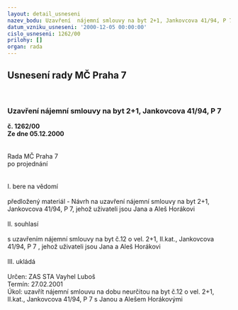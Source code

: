 ```yaml
---
layout: detail_usneseni
nazev_bodu: Uzavření  nájemní smlouvy na byt 2+1, Jankovcova 41/94, P 7
datum_vzniku_usneseni: '2000-12-05 00:00:00'
cislo_usneseni: 1262/00
prilohy: []
organ: rada
---
```

<div id="ucUsn_pList" class="usn">
	<span><h2>Usnesení rady MČ Praha 7 </h2>
<br></span><div class="standBody">
<span><h3>Uzavření  nájemní smlouvy na byt 2+1, Jankovcova 41/94, P 7</h3></span><div class="center">
		<strong>č. 1262/00</strong><br>
	</div>
<div class="center">
		<strong>Ze dne 05.12.2000</strong><br><br>
	</div>
<br>Rada MČ Praha 7<br>po projednání<br><br><br>I.	bere na vědomí<br><br> předložený materiál - Návrh na uzavření nájemní smlouvy na byt 2+1, Jankovcova 41/94, P 7, jehož uživateli jsou Jana a Aleš Horákovi<br><br>II.	souhlasí <br><br>s uzavřením nájemní smlouvy na byt  č.12 o vel. 2+1, II.kat., Jankovcova 41/94, P 7 , jehož uživateli jsou Jana a Aleš Horákovi<br><br>III.	ukládá <br><br> Určen:	     	ZAS STA Vayhel Luboš<br>Termín: 27.02.2001<br>Úkol:	uzavřít nájemní smlouvu na dobu neurčitou na byt č.12 o vel. 2+1, II.kat., Jankovcova 41/94, P 7 s Janou a Alešem Horákovými<br> <br> </div>
</div>